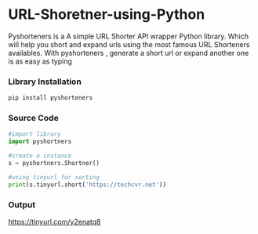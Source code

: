 # URL-Shoretner-using-Python

Pyshorteners is a A simple URL Shorter API wrapper Python library. Which will help you short and expand urls using the most famous URL Shorteners availables.
With pyshorteners , generate a short url or expand another one is as easy as typing

### Library Installation

```python
pip install pyshorteners
```

### Source Code
```python
#import library
import pyshortners

#create a instance
s = pyshortners.Shortner()

#using tinyurl for sorting
print(s.tinyurl.short('https://techcvr.net'))
```

### Output

https://tinyurl.com/y2enatq8
